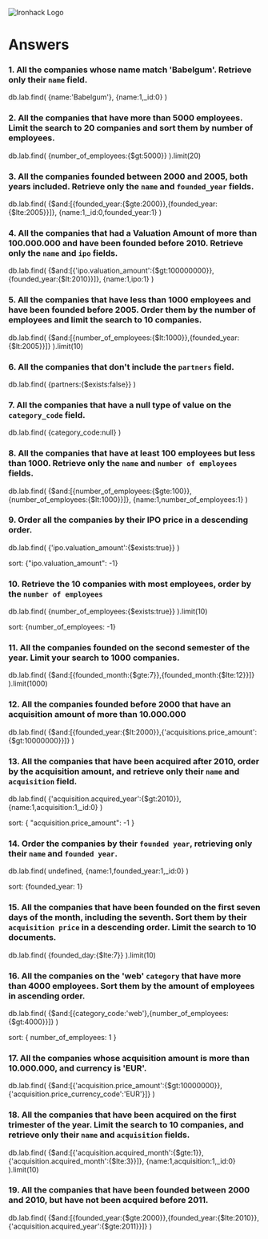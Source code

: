 ![Ironhack Logo](https://i.imgur.com/1QgrNNw.png)

# Answers

### 1. All the companies whose name match 'Babelgum'. Retrieve only their `name` field.

db.lab.find(
  {name:'Babelgum'},
  {name:1,_id:0}
)

### 2. All the companies that have more than 5000 employees. Limit the search to 20 companies and sort them by **number of employees**.

db.lab.find(
  {number_of_employees:{$gt:5000}}
).limit(20)

### 3. All the companies founded between 2000 and 2005, both years included. Retrieve only the `name` and `founded_year` fields.

db.lab.find(
  {$and:[{founded_year:{$gte:2000}},{founded_year:{$lte:2005}}]},
  {name:1,_id:0,founded_year:1}
)

### 4. All the companies that had a Valuation Amount of more than 100.000.000 and have been founded before 2010. Retrieve only the `name` and `ipo` fields.

db.lab.find(
  {$and:[{'ipo.valuation_amount':{$gt:100000000}},{founded_year:{$lt:2010}}]},
  {name:1,ipo:1}
)

### 5. All the companies that have less than 1000 employees and have been founded before 2005. Order them by the number of employees and limit the search to 10 companies.

db.lab.find(
  {$and:[{number_of_employees:{$lt:1000}},{founded_year:{$lt:2005}}]}
).limit(10)

### 6. All the companies that don't include the `partners` field.

db.lab.find(
  {partners:{$exists:false}}
)

### 7. All the companies that have a null type of value on the `category_code` field.

db.lab.find(
  {category_code:null}
)

### 8. All the companies that have at least 100 employees but less than 1000. Retrieve only the `name` and `number of employees` fields.

db.lab.find(
  {$and:[{number_of_employees:{$gte:100}},{number_of_employees:{$lt:1000}}]},
  {name:1,number_of_employees:1}
)

### 9. Order all the companies by their IPO price in a descending order.

db.lab.find(
  {'ipo.valuation_amount':{$exists:true}}
)

sort: {"ipo.valuation_amount": -1}

### 10. Retrieve the 10 companies with most employees, order by the `number of employees`

db.lab.find(
  {number_of_employees:{$exists:true}}
).limit(10)

sort: {number_of_employees: -1}

### 11. All the companies founded on the second semester of the year. Limit your search to 1000 companies.

db.lab.find(
  {$and:[{founded_month:{$gte:7}},{founded_month:{$lte:12}}]}
).limit(1000)

### 12. All the companies founded before 2000 that have an acquisition amount of more than 10.000.000

db.lab.find(
  {$and:[{founded_year:{$lt:2000}},{'acquisitions.price_amount':{$gt:10000000}}]}
)

### 13. All the companies that have been acquired after 2010, order by the acquisition amount, and retrieve only their `name` and `acquisition` field.

db.lab.find(
  {'acquisition.acquired_year':{$gt:2010}},
  {name:1,acquisition:1,_id:0}
)

sort: { "acquisition.price_amount": -1 }

### 14. Order the companies by their `founded year`, retrieving only their `name` and `founded year`.

db.lab.find(
  undefined,
  {name:1,founded_year:1,_id:0}
)

sort: {founded_year: 1}

### 15. All the companies that have been founded on the first seven days of the month, including the seventh. Sort them by their `acquisition price` in a descending order. Limit the search to 10 documents.

db.lab.find(
  {founded_day:{$lte:7}}
).limit(10)

### 16. All the companies on the 'web' `category` that have more than 4000 employees. Sort them by the amount of employees in ascending order.

db.lab.find(
  {$and:[{category_code:'web'},{number_of_employees:{$gt:4000}}]}
)

sort: { number_of_employees: 1 }

### 17. All the companies whose acquisition amount is more than 10.000.000, and currency is 'EUR'.

db.lab.find(
  {$and:[{'acquisition.price_amount':{$gt:10000000}},{'acquisition.price_currency_code':'EUR'}]}
)

### 18. All the companies that have been acquired on the first trimester of the year. Limit the search to 10 companies, and retrieve only their `name` and `acquisition` fields.

db.lab.find(
  {$and:[{'acquisition.acquired_month':{$gte:1}},{'acquisition.acquired_month':{$lte:3}}]},
  {name:1,acquisition:1,_id:0}
).limit(10)

### 19. All the companies that have been founded between 2000 and 2010, but have not been acquired before 2011.

db.lab.find(
  {$and:[{founded_year:{$gte:2000}},{founded_year:{$lte:2010}},{'acquisition.acquired_year':{$gte:2011}}]}
)
